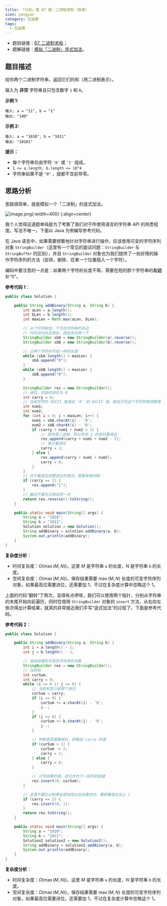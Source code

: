 ```yaml
---
title: 「力扣」第 67 题：二进制求和（简单）
icon: yongyan
category: 位运算
tags:
  - 位运算
---
```


+ 题目链接：[67. 二进制求和](https://leetcode-cn.com/problems/add-binary/)；
+ 题解链接：[模拟「二进制」竖式加法](https://leetcode-cn.com/problems/add-binary/solution/mo-shi-er-jin-zhi-shu-shi-jia-fa-by-liweiwei1419/)。

## 题目描述

给你两个二进制字符串，返回它们的和（用二进制表示）。

输入为 **非空** 字符串且只包含数字 `1` 和 `0`。

**示例 1:**

```
输入: a = "11", b = "1"
输出: "100"
```

**示例 2:**

```
输入: a = "1010", b = "1011"
输出: "10101"
```

**提示：**

- 每个字符串仅由字符 `'0'` 或 `'1'` 组成。
- `1 <= a.length, b.length <= 10^4`
- 字符串如果不是 `"0"` ，就都不含前导零。

## 思路分析

思路很简单，就是模拟一个「二进制」的竖式加法。

![image.png](https://pic.leetcode-cn.com/88f7d604ccd835f27b37fe5672a8c022ce2545f1bd5923f7ca066ef1e5f7e191-image.png){:width=400}
{:align=center}



我个人觉得这道题单纯是为了考察了我们对于所使用语言的字符串 API 的熟悉程度。写法不唯一，下面以 Java 为例编写参考代码。

在 Java 语言中，如果需要频繁地针对字符串进行操作，应该使用可变的字符序列对象 `StringBuilder`（这里有一个常见的面试问题：`StringBuilder` 与 `StringBuffer` 的区别），并且 `StringBuilder` 对象也为我们提供了一些好用的操作字符序列的方法（反转，删除、在某一个位置插入一个字符）。

编码中要注意的一点是：如果两个字符的长度不等，需要在短的那个字符串的**左边**补“0”。


**参考代码 1**：


```Java []
public class Solution {

    public String addBinary(String a, String b) {
        int aLen = a.length();
        int bLen = b.length();
        int maxLen = Math.max(aLen, bLen);

        // 从个位开始加，个位在字符串的右边
        // 代码访问从左到右，因此先反转一下
        StringBuilder sbA = new StringBuilder(a).reverse();
        StringBuilder sbB = new StringBuilder(b).reverse();

        // 让两个字符补齐成一样的长度
        while (sbA.length() < maxLen) {
            sbA.append("0");
        }
        while (sbB.length() < maxLen) {
            sbB.append("0");
        }

        StringBuilder res = new StringBuilder();
        // 进位，初始时进位为 0
        int carry = 0;
        // 当前字符的 ASCII 值减去 '0' 的 ASCII 值，相当于将这个字符转换成数值
        int num1;
        int num2;
        for (int i = 0; i < maxLen; i++) {
            num1 = sbA.charAt(i) - '0';
            num2 = sbB.charAt(i) - '0';
            if (carry + num1 + num2 > 1) {
                // 因为是二进制，所以多余 2 的部分要减去
                res.append(carry + num1 + num2 - 2);
                // 表示要进位
                carry = 1;
            } else {
                res.append(carry + num1 + num2);
                carry = 0;
            }
        }
        // 对于最高位还要进位的情况，需要单独判断
        if (carry == 1) {
            res.append("1");
        }
        // 最后不要忘记再反转一次
        return res.reverse().toString();
    }

    public static void main(String[] args) {
        String a = "1010";
        String b = "1011";
        Solution solution = new Solution();
        String addBinary = solution.addBinary(a, b);
        System.out.println(addBinary);
    }
}
```
**复杂度分析**：
+ 时间复杂度：$O(\max(M,N))$，这里 $M$ 是字符串 `a` 的长度，$N$ 是字符串 `b` 的长度。
+ 空间复杂度：$O(\max(M,N))$，保存结果需要 $\max(M,N)$ 长度的可变字符序列对象，如果最高位需要进位，还需要加 $1$，不过在复杂度计算中忽略这个 $1$。


上面的代码“翻转”了两次，显得有点啰嗦，我们可以使用两个指针，分别从字符串的末尾开始向前遍历，同时在借用 `StringBuilder` 对象的 `insert` 方法，从右向左依次得出计算结果，就真的非常接近我们手写“竖式加法”的过程了。下面是参考代码。


**参考代码 2**：

```Java []
public class Solution {

    public String addBinary(String a, String b) {
        int i = a.length() - 1;
        int j = b.length() - 1;

        // 保存结果的可变的字符序列对象
        StringBuilder res = new StringBuilder();
        // 当前和
        int curSum;
        int carry = 0;
        while (i >= 0 || j >= 0) {
            // 当前和至少是那个进位
            curSum = carry;
            if (i >= 0) {
                curSum += a.charAt(i) - '0';
                i--;
            }
            if (j >= 0) {
                curSum += b.charAt(j) - '0';
                j--;
            }

            // 判断是否需要进位，即确定 carry 的值
            if (curSum > 1) {
                curSum -= 2;
                carry = 1;
            } else {
                carry = 0;
            }

            // 只写结果的值，进位作为下一轮的初始值
            res.insert(0, curSum);
        }

        // 这里不要忘记如果全部加完以后还要进位，要把最高位加上 1
        if (carry == 1) {
            res.insert(0, 1);
        }
        return res.toString();
    }

    public static void main(String[] args) {
        String a = "1010";
        String b = "1011";
        Solution2 solution2 = new Solution2();
        String addBinary = solution2.addBinary(a, b);
        System.out.println(addBinary);
    }
}
```

**复杂度分析**：
+ 时间复杂度：$O(\max(M,N))$，这里 $M$ 是字符串 `a` 的长度，$N$ 是字符串 `b` 的长度。
+ 空间复杂度：$O(\max(M,N))$，保存结果需要 $\max(M,N)$ 长度的可变字符序列对象，如果最高位需要进位，还需要加 $1$，不过在复杂度计算中忽略这个 $1$。
